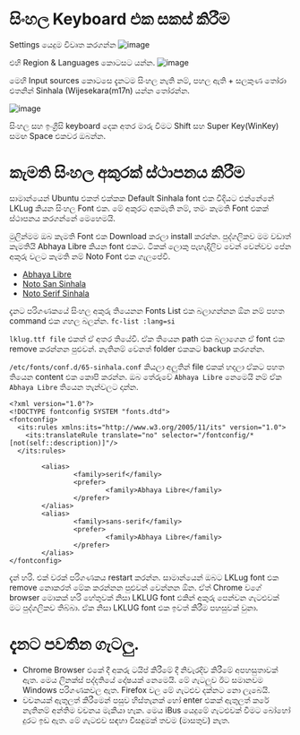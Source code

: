 # සිංහල Keyboard එක සකස් කිරීම

Settings යෙදුම විවෘත කරගන්න
![image](https://user-images.githubusercontent.com/2894127/163845431-5bc83a9e-ef9e-45da-9b7c-b77d3f8ec82b.png)

එහි Region & Languages කොටසට යන්න.
![image](https://user-images.githubusercontent.com/2894127/163844372-ae80b3e6-ebec-45e8-9289-df7d2d3e8051.png)

මෙහි Input sources කොටසෙ දැනටම සිංහල නැති නම්, පහල ඇති + සලකුණ තෝරා එතනින් Sinhala (Wijesekara(m17n) යන්න තෝරන්න. 

![image](https://user-images.githubusercontent.com/2894127/163844643-2eb9f4e3-a22a-439c-afc2-b3cc138c08b3.png)

සිංහල සහ ඉංග්‍රිසි keyboard දෙක අතර මාරු වීමට Shift සහ Super Key(WinKey) සමඟ Space එකවර ඔබන්න. 

# කැමති සිංහල අකුරක් ස්ථාපනය කිරීම
සාමාන්යෙන් Ubuntu එකත් එක්කක Default Sinhala font එක විදියට එන්නේනේ  LKLug කියන සිංහල Font එක. මේ අකුරට අකමැති නම්, තමං කැමති Font එකක් ස්ථාපනය කරගන්නේ මෙහෙමයි.

මුලින්මම ඔබ කැමති Font එක Download කරලා install කරන්න. පුද්ගලිකව මම වඩාත් කැමතියි Abhaya Libre කියන font එකට. ටිකක් ලොකු පැහැදිලිව වෙන් වෙන්වව පේන අකුරු වලට කැමති නම් Noto Font එක ගැලපේවි.

- [Abhaya Libre](https://fonts.google.com/specimen/Abhaya+Libre)
- [Noto San Sinhala](https://fonts.google.com/noto/specimen/Noto+Sans+Sinhala)
- [Noto Serif Sinhala](https://fonts.google.com/noto/specimen/Noto+Serif+Sinhala)

දැනට පරිගණකයේ සිංහල අකුරු තියෙනන Fonts List එක බලාගන්නන ඕන නම් පහත command එක ගහල බලන්න.
`fc-list :lang=si`

`lklug.ttf file` එකත් ඒ අතර තියේවි. ඒක තියෙන path එක බලාගෙන ඒ font එක remove කරන්නන පුළුවන්. නැතිනම් වෙනත් folder එකකට backup කරගන්න.

`/etc/fonts/conf.d/65-sinhala.conf` කියලා අලුතින් file එකක් හදලා ඒකට  පහත තියෙන content එක කොපි කරන්න. ඔබ තේරුවේ `Abhaya Libre` නෙමෙයි නම් ඒක `Abhaya Libre` තියෙන තැන්වලට දාන්න.
```
<?xml version="1.0"?>
<!DOCTYPE fontconfig SYSTEM "fonts.dtd">
<fontconfig>
  <its:rules xmlns:its="http://www.w3.org/2005/11/its" version="1.0">
    <its:translateRule translate="no" selector="/fontconfig/*[not(self::description)]"/>
  </its:rules>

        <alias>
                <family>serif</family>
                <prefer>
                        <family>Abhaya Libre</family>
                </prefer>
        </alias>
        <alias>
                <family>sans-serif</family>
                <prefer>
                        <family>Abhaya Libre</family>
                </prefer>
        </alias>
</fontconfig>
```
දැන් හරි. එක් වරක් පරිගණකය restart කරන්න. සාමාන්යෙන් ඔබට LKLug font එක remove නොකරත් මේක කරන්නන පුළුවන් වෙන්නන ඕන. ඒත් Chrome වගේ browser මොකක් හරි හේතුවක් නිසා LKLUG font එකින් අකුරු පෙන්වන ගැටළුවක් මට පුද්ගලිකව තිබ්බා. ඒක නිසා LKLUG font එක ඉවත් කිරීම පහසුවක් වුනා.

# දැනට පවතින ගැටලු.
* Chrome Browser එකේ දී අකරු ටයිප් කිරීමේ දී නිවැරදිව කිරීමේ අපහසුතාවක් ඇත. මෙය ලිනක්ස් පද්දතියේ දෝෂයක් නෙමෙයි. මේ ගැටලුව ඊට සමානවම Windows පරිගණකවල ඇත.  Firefox වල මේ ගැටළුව දක්නට නො ලැබෙයි.
* වචනයක් ඇතුලත් කිරීමෙන් පසුව හිස්තැනක් හෝ enter එකක් ඇතුලත් කරේ නැතිනම් අන්තිම වචනය මැකීයා හැක. මෙය iBus යෙදුමේ ගැටළුවක් වීමට බෝහෝ දුරට ඉඩ ඇත. මේ ගැටළුව සඳහා විසඳුමක් තවම (මාසතුව) නැත. 


